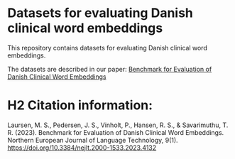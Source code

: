 # Datasets for evaluating Danish clinical word embeddings

This repository contains datasets for evaluating Danish clinical word embeddings.

The datasets are described in our paper: [Benchmark for Evaluation of Danish Clinical Word Embeddings](https://doi.org/10.3384/nejlt.2000-1533.2023.4132)

# H2 Citation information:
Laursen, M. S., Pedersen, J. S., Vinholt, P., Hansen, R. S., & Savarimuthu, T. R. (2023). Benchmark for Evaluation of Danish Clinical Word Embeddings. Northern European Journal of Language Technology, 9(1). https://doi.org/10.3384/nejlt.2000-1533.2023.4132
